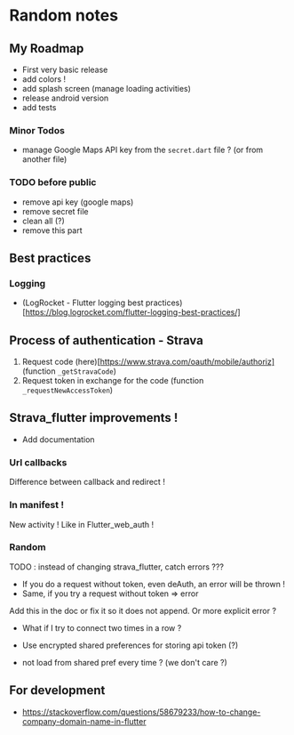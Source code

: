 
# Random notes

## My Roadmap

- First very basic release
- add colors !
- add splash screen (manage loading activities)
- release android version
- add tests

### Minor Todos

- manage Google Maps API key from the `secret.dart` file ? (or from another file)

### TODO before public

- remove api key (google maps)
- remove secret file
- clean all (?)
- remove this part

## Best practices

### Logging

- (LogRocket - Flutter logging best practices)[https://blog.logrocket.com/flutter-logging-best-practices/]

## Process of authentication - Strava

1. Request code (here)[https://www.strava.com/oauth/mobile/authoriz] (function `_getStravaCode`)
2. Request token in exchange for the code (function `_requestNewAccessToken`)

## Strava_flutter improvements !

- Add documentation

### Url callbacks

Difference between callback and redirect !

### In manifest !

New activity ! Like in Flutter_web_auth !

### Random

TODO : instead of changing strava_flutter, catch errors ???

- If you do a request without token, even deAuth, an error will be thrown !
- Same, if you try a request without token => error

Add this in the doc or fix it so it does not append. Or more explicit error ?

- What if I try to connect two times in a row ?

- Use encrypted shared preferences for storing api token (?)

- not load from shared pref every time ? (we don't care ?)

## For development

- https://stackoverflow.com/questions/58679233/how-to-change-company-domain-name-in-flutter
